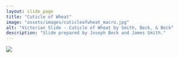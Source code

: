 ```yaml
---
layout: slide_page
title: "Cuticle of Wheat"
image: "assets/images/cuticleofwheat_macro.jpg"
alt: "Victorian Slide - Cuticle of Wheat by Smith, Beck, & Beck"
description: "Slide prepared by Joseph Beck and James Smith."
---
```


<img src="{{ site.baseurl }}/assets/images/cuticleofwheat_micro.jpg">